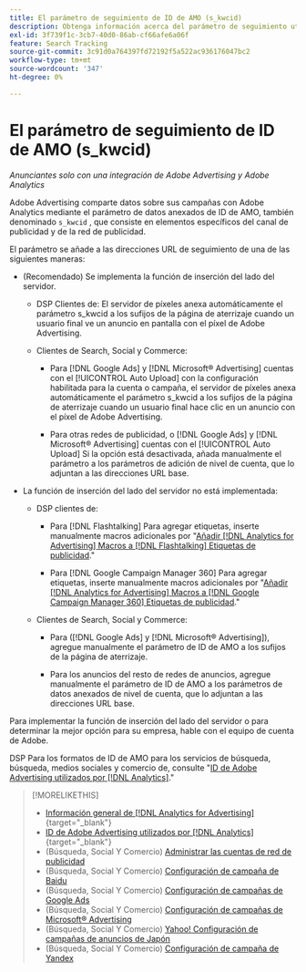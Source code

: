 ```yaml
---
title: El parámetro de seguimiento de ID de AMO (s_kwcid)
description: Obtenga información acerca del parámetro de seguimiento utilizado para compartir datos de Adobe Advertising con Adobe Analytics.
exl-id: 3f739f1c-3cb7-40d0-86ab-cf66afe6a06f
feature: Search Tracking
source-git-commit: 3c91d0a764397fd72192f5a522ac936176047bc2
workflow-type: tm+mt
source-wordcount: '347'
ht-degree: 0%

---
```


# El parámetro de seguimiento de ID de AMO (s_kwcid)

*Anunciantes solo con una integración de Adobe Advertising y Adobe Analytics*

<!-- This should go in the Analytics integration chapter > IDs page, under "AMO IDs" once I've finalized content for DSP clients.  -->

Adobe Advertising comparte datos sobre sus campañas con Adobe Analytics mediante el parámetro de datos anexados de ID de AMO, también denominado `s_kwcid` , que consiste en elementos específicos del canal de publicidad y de la red de publicidad.

El parámetro se añade a las direcciones URL de seguimiento de una de las siguientes maneras:

* (Recomendado) Se implementa la función de inserción del lado del servidor.

   * DSP Clientes de: El servidor de píxeles anexa automáticamente el parámetro s_kwcid a los sufijos de la página de aterrizaje cuando un usuario final ve un anuncio en pantalla con el píxel de Adobe Advertising.

   * Clientes de Search, Social y Commerce:

      * Para [!DNL Google Ads] y [!DNL Microsoft® Advertising] cuentas con el [!UICONTROL Auto Upload] con la configuración habilitada para la cuenta o campaña, el servidor de píxeles anexa automáticamente el parámetro s_kwcid a los sufijos de la página de aterrizaje cuando un usuario final hace clic en un anuncio con el píxel de Adobe Advertising.

      * Para otras redes de publicidad, o [!DNL Google Ads] y [!DNL Microsoft® Advertising] cuentas con el [!UICONTROL Auto Upload] Si la opción está desactivada, añada manualmente el parámetro a los parámetros de adición de nivel de cuenta, que lo adjuntan a las direcciones URL base.

* La función de inserción del lado del servidor no está implementada:

   * DSP clientes de:

      * Para [!DNL Flashtalking] Para agregar etiquetas, inserte manualmente macros adicionales por &quot;[Añadir [!DNL Analytics for Advertising] Macros a [!DNL Flashtalking] Etiquetas de publicidad](/help/integrations/analytics/macros-flashtalking.md).&quot;

      * Para [!DNL Google Campaign Manager 360] Para agregar etiquetas, inserte manualmente macros adicionales por &quot;[Añadir [!DNL Analytics for Advertising] Macros a [!DNL Google Campaign Manager 360] Etiquetas de publicidad](/help/integrations/analytics/macros-google-campaign-manager.md).&quot;

  <!--  * For all other ads, XXXX. -->

   * Clientes de Search, Social y Commerce:

      * Para ([!DNL Google Ads] y [!DNL Microsoft® Advertising]), agregue manualmente el parámetro de ID de AMO a los sufijos de la página de aterrizaje.

      * Para los anuncios del resto de redes de anuncios, agregue manualmente el parámetro de ID de AMO a los parámetros de datos anexados de nivel de cuenta, que lo adjuntan a las direcciones URL base.

Para implementar la función de inserción del lado del servidor o para determinar la mejor opción para su empresa, hable con el equipo de cuenta de Adobe.

DSP Para los formatos de ID de AMO para los servicios de búsqueda, búsqueda, medios sociales y comercio de, consulte &quot;[ID de Adobe Advertising utilizados por [!DNL Analytics]](/help/integrations/analytics/ids.md#amo-id).&quot;

>[!MORELIKETHIS]
>
>* [Información general de [!DNL Analytics for Advertising]](/help/integrations/analytics/overview.md){target="_blank"}
>* [ID de Adobe Advertising utilizados por [!DNL Analytics]](/help/integrations/analytics/ids.md#amo-id){target="_blank"}
>* (Búsqueda, Social Y Comercio) [Administrar las cuentas de red de publicidad](/help/search-social-commerce/campaign-management/accounts/ad-network-account-manage.md)
>* (Búsqueda, Social Y Comercio) [Configuración de campaña de Baidu](/help/search-social-commerce/campaign-management/campaigns/campaign-settings-baidu.md)
>* (Búsqueda, Social Y Comercio) [Configuración de campañas de Google Ads](/help/search-social-commerce/campaign-management/campaigns/campaign-settings-google.md)
>* (Búsqueda, Social Y Comercio) [Configuración de campañas de Microsoft® Advertising](/help/search-social-commerce/campaign-management/campaigns/campaign-settings-microsoft.md)
>* (Búsqueda, Social Y Comercio) [Yahoo! Configuración de campañas de anuncios de Japón](/help/search-social-commerce/campaign-management/campaigns/campaign-settings-yahoo-japan.md)
>* (Búsqueda, Social Y Comercio) [Configuración de campaña de Yandex](/help/search-social-commerce/campaign-management/campaigns/campaign-settings-yandex.md)

